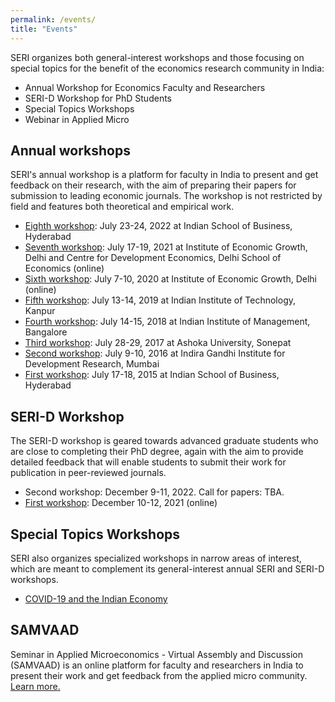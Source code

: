 ```yaml
---
permalink: /events/
title: "Events"
---
```


SERI organizes both general-interest workshops and those focusing on special topics for the benefit of the economics research community in India:
* Annual Workshop for Economics Faculty and Researchers
* SERI-D Workshop for PhD Students
* Special Topics Workshops
* Webinar in Applied Micro

## Annual workshops

SERI's annual workshop is a platform for faculty in India to present and get feedback on their research, with the aim of preparing their papers for submission to leading economic journals. The workshop is not restricted by field and features both theoretical and empirical work. 

* [Eighth workshop](/conferences/workshop-2022.pdf): July 23-24, 2022 at Indian School of Business, Hyderabad  
* [Seventh workshop](/conferences/workshop-2021.pdf): July 17-19, 2021 at Institute of Economic Growth, Delhi and Centre for Development Economics, Delhi School of Economics (online)  
* [Sixth workshop](/conferences/workshop-2020.pdf): July 7-10, 2020 at Institute of Economic Growth, Delhi (online)  
* [Fifth workshop](/conferences/workshop-2019.pdf): July 13-14, 2019 at Indian Institute of Technology, Kanpur  
* [Fourth workshop](/conferences/workshop-2018.pdf): July 14-15, 2018 at Indian Institute of Management, Bangalore  
* [Third workshop](/conferences/workshop-2017.pdf): July 28-29, 2017 at Ashoka University, Sonepat  
* [Second workshop](/conferences/workshop-2016.pdf): July 9-10, 2016 at Indira Gandhi Institute for Development Research, Mumbai  
* [First workshop](/conferences/workshop-2015.pdf): July 17-18, 2015 at Indian School of Business, Hyderabad  

## SERI-D Workshop

The SERI-D workshop is geared towards advanced graduate students who are close to completing their PhD degree, again with the aim to provide detailed feedback that will enable students to submit their work for publication in peer-reviewed journals.  

* Second workshop: December 9-11, 2022. Call for papers: TBA.
* [First workshop](/conferences/seri-d-2021.pdf): December 10-12, 2021 (online)

## Special Topics Workshops

SERI also organizes specialized workshops in narrow areas of interest, which are meant to complement its general-interest annual SERI and SERI-D workshops.   

* [COVID-19 and the Indian Economy](/conferences/covid-2020.pdf)  

## SAMVAAD 

Seminar in Applied Microeconomics - Virtual Assembly and Discussion (SAMVAAD) is an online platform for faculty and researchers in India to present their work and get feedback from the applied micro community. [Learn more.](http://samvaad.info/)  